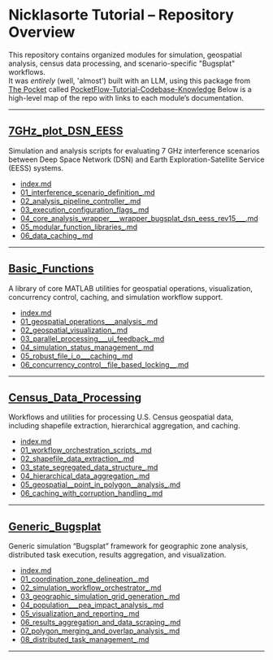 # Nicklasorte Tutorial – Repository Overview

This repository contains organized modules for simulation, geospatial analysis, census data processing, and scenario-specific "Bugsplat" workflows.  
It was _entirely_ (well, 'almost') built with an LLM, using this package from [The Pocket](https://github.com/The-Pocket) called [PocketFlow-Tutorial-Codebase-Knowledge](https://github.com/The-Pocket/PocketFlow-Tutorial-Codebase-Knowledge)
Below is a high-level map of the repo with links to each module’s documentation.

---

## [7GHz_plot_DSN_EESS](https://github.com/nicklasorte/7GHz_plot_DSN_EESS)
Simulation and analysis scripts for evaluating 7 GHz interference scenarios between Deep Space Network (DSN) and Earth Exploration-Satellite Service (EESS) systems.

- [index.md](https://github.com/bhollan/nicklasorte_tutorial/blob/master/7GHz_plot_DSN_EESS/index.md)  
- [01_interference_scenario_definition_.md](https://github.com/bhollan/nicklasorte_tutorial/blob/master/7GHz_plot_DSN_EESS/01_interference_scenario_definition_.md)  
- [02_analysis_pipeline_controller_.md](https://github.com/bhollan/nicklasorte_tutorial/blob/master/7GHz_plot_DSN_EESS/02_analysis_pipeline_controller_.md)  
- [03_execution_configuration_flags_.md](https://github.com/bhollan/nicklasorte_tutorial/blob/master/7GHz_plot_DSN_EESS/03_execution_configuration_flags_.md)  
- [04_core_analysis_wrapper___wrapper_bugsplat_dsn_eess_rev15___.md](https://github.com/bhollan/nicklasorte_tutorial/blob/master/7GHz_plot_DSN_EESS/04_core_analysis_wrapper___wrapper_bugsplat_dsn_eess_rev15___.md)  
- [05_modular_function_libraries_.md](https://github.com/bhollan/nicklasorte_tutorial/blob/master/7GHz_plot_DSN_EESS/05_modular_function_libraries_.md)  
- [06_data_caching_.md](https://github.com/bhollan/nicklasorte_tutorial/blob/master/7GHz_plot_DSN_EESS/06_data_caching_.md)  

---

## [Basic_Functions](https://github.com/bhollan/nicklasorte_tutorial/tree/master/Basic_Functions)
A library of core MATLAB utilities for geospatial operations, visualization, concurrency control, caching, and simulation workflow support.

- [index.md](https://github.com/bhollan/nicklasorte_tutorial/blob/master/Basic_Functions/index.md)  
- [01_geospatial_operations___analysis_.md](https://github.com/bhollan/nicklasorte_tutorial/blob/master/Basic_Functions/01_geospatial_operations___analysis_.md)  
- [02_geospatial_visualization_.md](https://github.com/bhollan/nicklasorte_tutorial/blob/master/Basic_Functions/02_geospatial_visualization_.md)  
- [03_parallel_processing___ui_feedback_.md](https://github.com/bhollan/nicklasorte_tutorial/blob/master/Basic_Functions/03_parallel_processing___ui_feedback_.md)  
- [04_simulation_status_management_.md](https://github.com/bhollan/nicklasorte_tutorial/blob/master/Basic_Functions/04_simulation_status_management_.md)  
- [05_robust_file_i_o___caching_.md](https://github.com/bhollan/nicklasorte_tutorial/blob/master/Basic_Functions/05_robust_file_i_o___caching_.md)  
- [06_concurrency_control__file_based_locking__.md](https://github.com/bhollan/nicklasorte_tutorial/blob/master/Basic_Functions/06_concurrency_control__file_based_locking__.md)  

---

## [Census_Data_Processing](https://github.com/bhollan/nicklasorte_tutorial/tree/master/Census_Data_Processing)
Workflows and utilities for processing U.S. Census geospatial data, including shapefile extraction, hierarchical aggregation, and caching.

- [index.md](https://github.com/bhollan/nicklasorte_tutorial/blob/master/Census_Data_Processing/index.md)  
- [01_workflow_orchestration_scripts_.md](https://github.com/bhollan/nicklasorte_tutorial/blob/master/Census_Data_Processing/01_workflow_orchestration_scripts_.md)  
- [02_shapefile_data_extraction_.md](https://github.com/bhollan/nicklasorte_tutorial/blob/master/Census_Data_Processing/02_shapefile_data_extraction_.md)  
- [03_state_segregated_data_structure_.md](https://github.com/bhollan/nicklasorte_tutorial/blob/master/Census_Data_Processing/03_state_segregated_data_structure_.md)  
- [04_hierarchical_data_aggregation_.md](https://github.com/bhollan/nicklasorte_tutorial/blob/master/Census_Data_Processing/04_hierarchical_data_aggregation_.md)  
- [05_geospatial__point_in_polygon__analysis_.md](https://github.com/bhollan/nicklasorte_tutorial/blob/master/Census_Data_Processing/05_geospatial__point_in_polygon__analysis_.md)  
- [06_caching_with_corruption_handling_.md](https://github.com/bhollan/nicklasorte_tutorial/blob/master/Census_Data_Processing/06_caching_with_corruption_handling_.md)  

---

## [Generic_Bugsplat](https://github.com/bhollan/nicklasorte_tutorial/tree/master/Generic_Bugsplat)
Generic simulation “Bugsplat” framework for geographic zone analysis, distributed task execution, results aggregation, and visualization.

- [index.md](https://github.com/bhollan/nicklasorte_tutorial/blob/master/Generic_Bugsplat/index.md)
- [01_coordination_zone_delineation_.md](https://github.com/bhollan/nicklasorte_tutorial/blob/master/Generic_Bugsplat/01_coordination_zone_delineation_.md)  
- [02_simulation_workflow_orchestrator_.md](https://github.com/bhollan/nicklasorte_tutorial/blob/master/Generic_Bugsplat/02_simulation_workflow_orchestrator_.md)  
- [03_geographic_simulation_grid_generation_.md](https://github.com/bhollan/nicklasorte_tutorial/blob/master/Generic_Bugsplat/03_geographic_simulation_grid_generation_.md)  
- [04_population___pea_impact_analysis_.md](https://github.com/bhollan/nicklasorte_tutorial/blob/master/Generic_Bugsplat/04_population___pea_impact_analysis_.md)  
- [05_visualization_and_reporting_.md](https://github.com/bhollan/nicklasorte_tutorial/blob/master/Generic_Bugsplat/05_visualization_and_reporting_.md)  
- [06_results_aggregation_and_data_scraping_.md](https://github.com/bhollan/nicklasorte_tutorial/blob/master/Generic_Bugsplat/06_results_aggregation_and_data_scraping_.md)  
- [07_polygon_merging_and_overlap_analysis_.md](https://github.com/bhollan/nicklasorte_tutorial/blob/master/Generic_Bugsplat/07_polygon_merging_and_overlap_analysis_.md)  
- [08_distributed_task_management_.md](https://github.com/bhollan/nicklasorte_tutorial/blob/master/Generic_Bugsplat/08_distributed_task_management_.md)  

---
